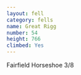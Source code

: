 ```yaml
---
layout: fell
category: fells
name: Great Rigg
number: 54
height: 766
climbed: Yes
---
```

Fairfield Horseshoe 3/8

